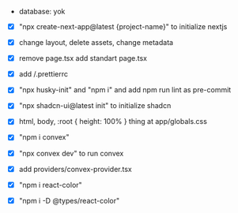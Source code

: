 - database: yok

- [x] "npx create-next-app@latest {project-name}" to initialize nextjs
- [x] change layout, delete assets, change metadata
- [x] remove page.tsx add standart page.tsx
- [x] add /.prettierrc
- [x] "npx husky-init" and "npm i" and add npm run lint as pre-commit

- [x] "npx shadcn-ui@latest init" to initialize shadcn
- [x] html, body, :root { height: 100% } thing at app/globals.css

- [x] "npm i convex"
- [x] "npx convex dev" to run convex
- [x] add providers/convex-provider.tsx

- [x] "npm i react-color"
- [x] "npm i -D @types/react-color"
